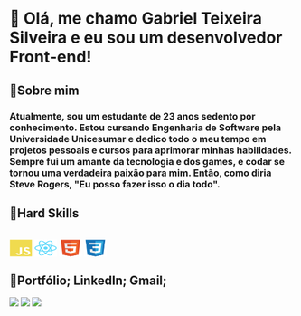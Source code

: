 # 👋 Olá, me chamo Gabriel Teixeira Silveira e eu sou um desenvolvedor Front-end!

## 📍Sobre mim
### Atualmente, sou um estudante de 23 anos sedento por conhecimento. Estou cursando Engenharia de Software pela Universidade Unicesumar e dedico todo o meu tempo em projetos pessoais e cursos para aprimorar minhas habilidades. Sempre fui um amante da tecnologia e dos games, e codar se tornou uma verdadeira paixão para mim. Então, como diria Steve Rogers, "Eu posso fazer isso o dia todo".

##

## 📍Hard Skills
<div style="display: inline_block"><br>
  <img align="center" alt="Gabriel-Js" height="30" width="40" src="https://raw.githubusercontent.com/devicons/devicon/master/icons/javascript/javascript-plain.svg">
  <img align="center" alt="Gabriel-React" height="30" width="40" src="https://raw.githubusercontent.com/devicons/devicon/master/icons/react/react-original.svg">
  <img align="center" alt="Gabriel-HTML" height="30" width="40" src="https://raw.githubusercontent.com/devicons/devicon/master/icons/html5/html5-original.svg">
  <img align="center" alt="Gabriel-CSS" height="30" width="40" src="https://raw.githubusercontent.com/devicons/devicon/master/icons/css3/css3-original.svg">
</div>

##

## 📍Portfólio; LinkedIn; Gmail;
<div> 
  <a href="https://portfolio-gabrielteixeiras.vercel.app/" target="_blank"><img src="https://img.shields.io/badge/Vercel-000000?style=for-the-badge&logo=vercel&logoColor=white" target="_blank"></a> 
  <a href="https://www.linkedin.com/in/gabriel-tsilveira/" target="_blank"><img src="https://img.shields.io/badge/-LinkedIn-%230077B5?style=for-the-badge&logo=linkedin&logoColor=white" target="_blank"></a> 
  <a href = "mailto:dev.gabrieltsilveira@gmail.com"><img src="https://img.shields.io/badge/Gmail-D14836?style=for-the-badge&logo=gmail&logoColor=white" target="_blank"></a>  
</div>

<!--
**gabrielteixeiras/gabrielteixeiras** is a ✨ _special_ ✨ repository because its `README.md` (this file) appears on your GitHub profile.

Here are some ideas to get you started:

- 🔭 I’m currently working on ...
- 🌱 I’m currently learning ...
- 👯 I’m looking to collaborate on ...
- 🤔 I’m looking for help with ...
- 💬 Ask me about ...
- 📫 How to reach me: ...
- 😄 Pronouns: ...
- ⚡ Fun fact: ...
-->
